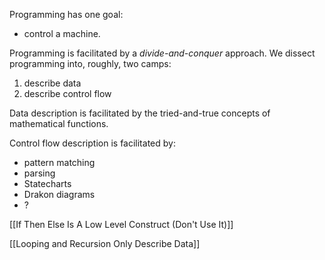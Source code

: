 Programming has one goal:
- control a machine.

Programming is facilitated by a *divide-and-conquer* approach.  We dissect programming into, roughly, two camps:
1. describe data
2. describe control flow

Data description is facilitated by the tried-and-true concepts of mathematical functions.

Control flow description is facilitated by:
- pattern matching
- parsing
- Statecharts
- Drakon diagrams
- ?

[[If Then Else Is A Low Level Construct (Don't Use It)]]

[[Looping and Recursion Only Describe Data]]